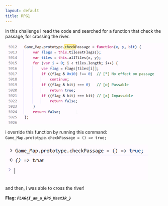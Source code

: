 ```yaml
---
layout: default
title: RPG1
---
```




in this challenge i read the code and searched for a function that check the passage, for crossing the river.

![example](./images/RPG1_1.png)

i override this function by running this command: `Game_Map.prototype.checkPassage = () => true;`

![example](./images/RPG1_2.png)

and then, i was able to cross the river!

**Flag:** ***`FLAG{I_am_a_RPG_Mast3R_}`*** 
